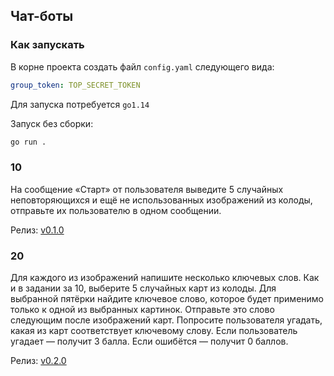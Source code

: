## Чат-боты

### Как запускать

В корне проекта создать файл `config.yaml` следующего вида:
```yaml
group_token: TOP_SECRET_TOKEN
```

Для запуска потребуется `go1.14`

Запуск без сборки:
```bash
go run .
```

### 10
На сообщение «Старт» от пользователя выведите 5 случайных неповторяющихся и ещё не использованных изображений из колоды, отправьте их пользователю в одном сообщении.

Релиз: [v0.1.0](https://github.com/Not-cottage-cheese-but-cottage-cheese/Chat-Bots/tree/v0.1.0)

### 20 

Для каждого из изображений напишите несколько ключевых слов. Как и в задании за 10, выберите 5 случайных карт из колоды. Для выбранной пятёрки найдите ключевое слово, которое будет применимо только к одной из выбранных картинок. Отправьте это слово следующим после изображений карт. Попросите пользователя угадать, какая из карт соответствует ключевому слову. Если пользователь угадает — получит 3 балла. Если ошибётся — получит 0 баллов.

Релиз: [v0.2.0](https://github.com/Not-cottage-cheese-but-cottage-cheese/Chat-Bots/tree/v0.2.0)
